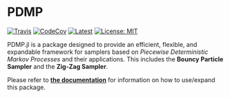 # PDMP

[![Travis](https://travis-ci.org/alan-turing-institute/PDMP.jl.svg?branch=master)](https://travis-ci.org/alan-turing-institute/PDMP.jl)
[![CodeCov](http://codecov.io/github/alan-turing-institute/PDMP.jl/coverage.svg?branch=master)](http://codecov.io/github/alan-turing-institute/PDMP.jl?branch=master)
[![Latest](https://img.shields.io/badge/docs-latest-blue.svg)](https://alan-turing-institute.github.io/PDMP.jl/latest)
[![License: MIT](https://img.shields.io/badge/License-MIT-blue.svg)](https://opensource.org/licenses/MIT)

PDMP.jl is a package designed to provide an efficient, flexible, and expandable framework for samplers based on *Piecewise Deterministic Markov Processes* and their applications.
This includes the **Bouncy Particle Sampler** and the **Zig-Zag Sampler**.

Please refer to [**the documentation**](https://alan-turing-institute.github.io/PDMP.jl/latest) for information on how to use/expand this package.
